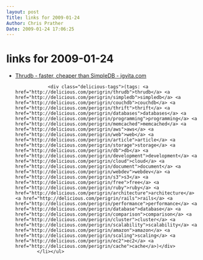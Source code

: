 ```yaml
---
layout: post
Title: links for 2009-01-24  
Author: Chris Prather
Date: 2009-01-24 17:06:25
---
```


# links for 2009-01-24
<ul class="delicious"><li>
                <div class="delicious-link"><a href="http://www.igvita.com/2007/12/28/thrudb-faster-and-cheaper-than-simpledb/">Thrudb - faster, cheaper than SimpleDB - igvita.com</a></div>
                
                <div class="delicious-tags">(tags: <a href="http://delicious.com/perigrin/thrudb">thrudb</a> <a href="http://delicious.com/perigrin/simpledb">simpledb</a> <a href="http://delicious.com/perigrin/couchdb">couchdb</a> <a href="http://delicious.com/perigrin/thrift">thrift</a> <a href="http://delicious.com/perigrin/databases">databases</a> <a href="http://delicious.com/perigrin/programming">programming</a> <a href="http://delicious.com/perigrin/memcached">memcached</a> <a href="http://delicious.com/perigrin/aws">aws</a> <a href="http://delicious.com/perigrin/web">web</a> <a href="http://delicious.com/perigrin/article">article</a> <a href="http://delicious.com/perigrin/storage">storage</a> <a href="http://delicious.com/perigrin/db">db</a> <a href="http://delicious.com/perigrin/development">development</a> <a href="http://delicious.com/perigrin/cloud">cloud</a> <a href="http://delicious.com/perigrin/document">document</a> <a href="http://delicious.com/perigrin/webdev">webdev</a> <a href="http://delicious.com/perigrin/s3">s3</a> <a href="http://delicious.com/perigrin/free">free</a> <a href="http://delicious.com/perigrin/ruby">ruby</a> <a href="http://delicious.com/perigrin/architecture">architecture</a> <a href="http://delicious.com/perigrin/rails">rails</a> <a href="http://delicious.com/perigrin/performance">performance</a> <a href="http://delicious.com/perigrin/database">database</a> <a href="http://delicious.com/perigrin/comparison">comparison</a> <a href="http://delicious.com/perigrin/cluster">cluster</a> <a href="http://delicious.com/perigrin/scalability">scalability</a> <a href="http://delicious.com/perigrin/amazon">amazon</a> <a href="http://delicious.com/perigrin/scaling">scaling</a> <a href="http://delicious.com/perigrin/ec2">ec2</a> <a href="http://delicious.com/perigrin/cache">cache</a>)</div>
            </li></ul>
